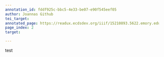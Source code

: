 ```yaml
---
annotation_id: fddf925c-bbc5-4e33-be07-e90f545eef05
author: Joannas Github
tei_target: 
annotated_page: https://readux.ecdsdev.org/iiif/15210893.5622.emory.edu/canvas/15210893.5622.emory.edu$3
page_index: 2
target: 

---
```

<p>test</p>